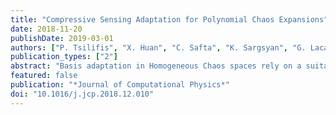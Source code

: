 ```yaml
---
title: "Compressive Sensing Adaptation for Polynomial Chaos Expansions"
date: 2018-11-20
publishDate: 2019-03-01
authors: ["P. Tsilifis", "X. Huan", "C. Safta", "K. Sargsyan", "G. Lacaze", "J.C. Oefelein", "H.N. Najm", "R.G. Ghanem"]
publication_types: ["2"]
abstract: "Basis adaptation in Homogeneous Chaos spaces rely on a suitable rotation of the underlying Gaussian germ. Several rotations have been proposed in the literature resulting in adaptations with different convergence properties. In this paper we present a new adaptation mechanism that builds on compressive sensing algorithms, resulting in a reduced polynomial chaos approximation with optimal sparsity. The developed adaptation algorithm consists of a two-step optimization procedure that computes the optimal coefficients and the input projection matrix of a low dimensional chaos expansion with respect to an optimally rotated basis. We demonstrate the attractive features of our algorithm through several numerical examples including the application on Large-Eddy Simulation (LES) calculations of turbulent combustion in a HIFiRE scramjet engine."
featured: false
publication: "*Journal of Computational Physics*"
doi: "10.1016/j.jcp.2018.12.010"
---
```


